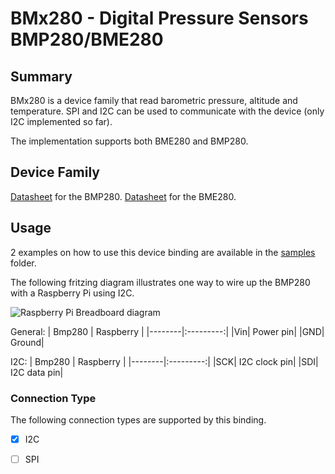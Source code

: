 # BMx280 - Digital Pressure Sensors BMP280/BME280

## Summary

BMx280 is a device family that read barometric pressure, altitude and temperature. SPI and I2C can be used to communicate with the device (only I2C implemented so far).

The implementation supports both BME280 and BMP280.

## Device Family

[Datasheet](https://cdn-shop.adafruit.com/datasheets/BST-BMP280-DS001-11.pdf) for the BMP280.
[Datasheet](https://ae-bst.resource.bosch.com/media/_tech/media/datasheets/BST-BME280-DS002.pdf) for the BME280.

## Usage

2 examples on how to use this device binding are available in the [samples](samples) folder.

The following fritzing diagram illustrates one way to wire up the BMP280 with a Raspberry Pi using I2C.

![Raspberry Pi Breadboard diagram](samples/rpi-bmp280_i2c.png)

General:
| Bmp280 | Raspberry |
|--------|:---------:|
|Vin| Power pin|
|GND| Ground|

I2C:
| Bmp280 | Raspberry |
|--------|:---------:|
|SCK| I2C clock pin|
|SDI| I2C data pin|

### Connection Type

The following connection types are supported by this binding.

- [X] I2C
- [ ] SPI

